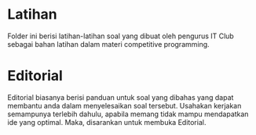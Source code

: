 # Latihan
Folder ini berisi latihan-latihan soal yang dibuat oleh pengurus IT Club sebagai bahan latihan dalam materi competitive programming.

# Editorial
Editorial biasanya berisi panduan untuk soal yang dibahas yang dapat membantu anda dalam menyelesaikan soal tersebut. Usahakan kerjakan semampunya terlebih dahulu, apabila memang tidak mampu mendapatkan ide yang optimal. Maka, disarankan untuk membuka Editorial.
